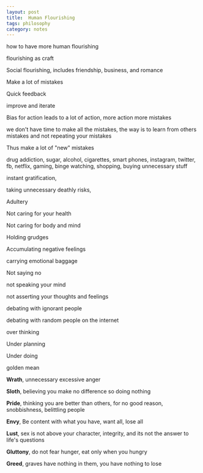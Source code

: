 ```yaml
---
layout: post
title:  Human Flourishing
tags: philosophy
category: notes
--- 
```



how to have more human flourishing

flourishing as craft

Social flourishing, includes friendship, business, and romance

Make a lot of mistakes

Quick feedback

improve and iterate

Bias for action leads to a lot of action, more action more mistakes

we don't have time to make all the mistakes, the way is to learn from others mistakes and not repeating your mistakes 

Thus make a lot of "new" mistakes

drug addiction, sugar, alcohol, cigarettes, smart phones, instagram, twitter, fb, netflix, gaming, binge watching, shopping, buying unnecessary stuff 

instant gratification,

taking unnecessary deathly risks,

Adultery

Not caring for your health

Not caring for body and mind

Holding grudges

Accumulating negative feelings

carrying emotional baggage

Not saying no

not speaking your mind

not asserting your thoughts and feelings

debating with ignorant people

debating with random people on the internet

over thinking

Under planning

Under doing

golden mean

**Wrath**, unnecessary excessive anger

**Sloth**, believing you make no difference so doing nothing

**Pride**, thinking you are better than others, for no good reason, snobbishness, belittling people

**Envy**, Be content with what you have, want all, lose all 

**Lust**, sex is not above your character, integrity, and its not the answer to life's questions

**Gluttony**, do not fear hunger, eat only when you hungry

**Greed**, graves have nothing in them, you have nothing to lose
